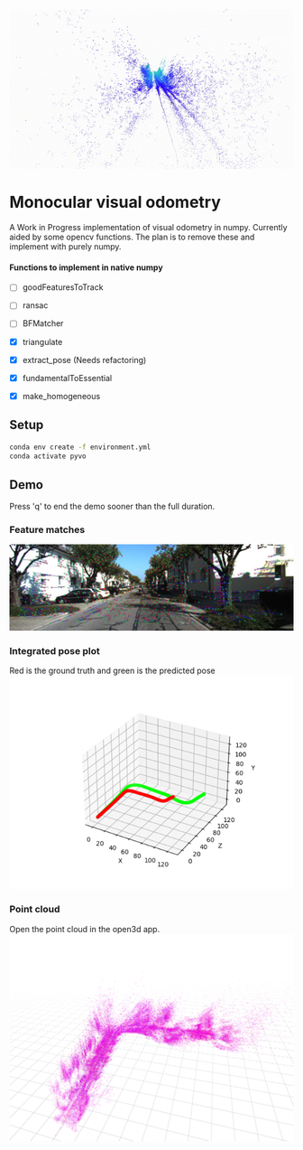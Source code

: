 
![](https://github.com/hpennington/mono-visual-odometry/raw/numpy/point_cloud.gif)

# Monocular visual odometry
A Work in Progress implementation of visual odometry in numpy. Currently aided by some opencv functions. The plan is to remove these and implement with purely numpy.


#### Functions to implement in native numpy
  - [ ] goodFeaturesToTrack
  - [ ] ransac
  - [ ] BFMatcher
  - [x] triangulate
  - [x] extract_pose (Needs refactoring)
  - [x] fundamentalToEssential
  - [x] make_homogeneous


## Setup

```bash
conda env create -f environment.yml
conda activate pyvo
```

## Demo
Press 'q' to end the demo sooner than the full duration.

### Feature matches
![](https://github.com/hpennington/mono-visual-odometry/raw/main/features.jpeg)


### Integrated pose plot
Red is the ground truth and green is the predicted pose
![](https://github.com/hpennington/mono-visual-odometry/raw/main/vo.png)

### Point cloud
Open the point cloud in the open3d app.
![](https://github.com/hpennington/mono-visual-odometry/raw/triangulation/point_cloud.png)



